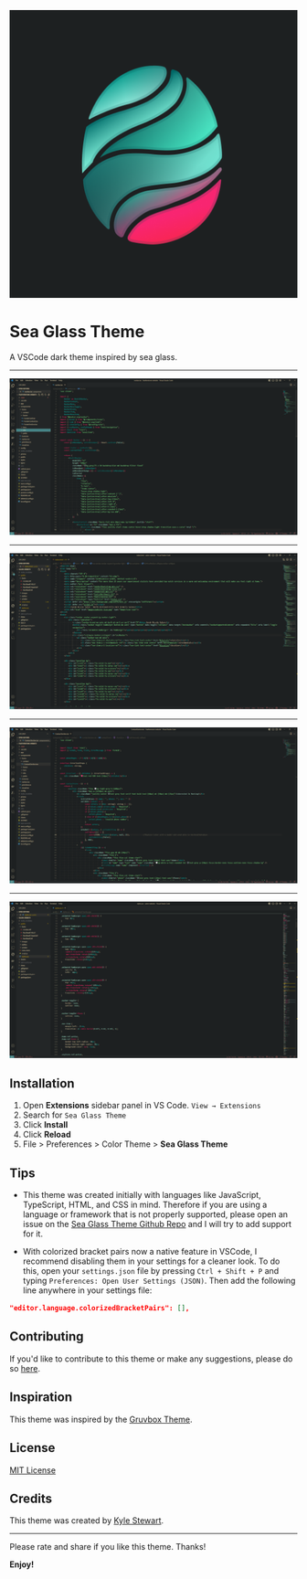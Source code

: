![Sea Glass Logo](./assets/icon.png)

# Sea Glass Theme

A VSCode dark theme inspired by sea glass.

---

![Sea Glass Theme](./assets/sea-glass-theme-1.png)

---

![Sea Glass Theme](./assets/sea-glass-theme-2.png)

---

![Sea Glass Theme](./assets/sea-glass-theme-3.png)

---

![Sea Glass Theme](./assets/sea-glass-theme-4.png)

## Installation

1. Open **Extensions** sidebar panel in VS Code. `View → Extensions`
2. Search for `Sea Glass Theme`
3. Click **Install**
4. Click **Reload**
5. File > Preferences > Color Theme > **Sea Glass Theme**

## Tips

- This theme was created initially with languages like JavaScript, TypeScript, HTML, and CSS in mind. Therefore if you are using a language or framework that is not properly supported, please open an issue on the [Sea Glass Theme Github Repo](https://github.com/KStew1017/sea-glass-vscode-color-theme) and I will try to add support for it.

- With colorized bracket pairs now a native feature in VSCode, I recommend disabling them in your settings for a cleaner look. To do this, open your `settings.json` file by pressing `Ctrl + Shift + P` and typing `Preferences: Open User Settings (JSON)`. Then add the following line anywhere in your settings file:

```json
"editor.language.colorizedBracketPairs": [],
```

## Contributing

If you'd like to contribute to this theme or make any suggestions, please do so [here](https://github.com/KStew1017/sea-glass-vscode-color-theme).

## Inspiration

This theme was inspired by the [Gruvbox Theme](https://marketplace.visualstudio.com/items?itemName=jdinhlife.gruvbox).

## License

[MIT License](./LICENSE.txt)

## Credits

This theme was created by [Kyle Stewart](https://github.com/KStew1017).

---

Please rate and share if you like this theme. Thanks!

**Enjoy!**